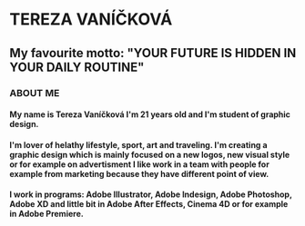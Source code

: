 # TEREZA VANÍČKOVÁ
## My favourite motto: "YOUR FUTURE IS HIDDEN IN YOUR DAILY ROUTINE"
### ABOUT ME
#### My name is Tereza Vaníčková I'm 21 years old and I'm student of graphic design.
#### I'm lover of helathy lifestyle, sport, art and traveling. I'm creating a graphic design which is mainly focused on a new logos, new visual style or for example on advertisment I like work in a team with people for example from marketing because they have different point of view.
#### I work in programs: Adobe Illustrator, Adobe Indesign, Adobe Photoshop, Adobe XD and little bit in Adobe After Effects, Cinema 4D or for example in Adobe Premiere.
